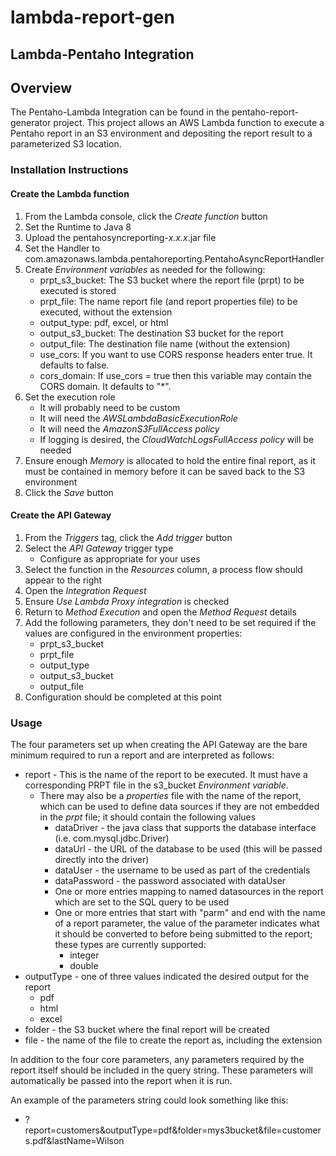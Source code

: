 # lambda-report-gen

## Lambda-Pentaho Integration
## Overview
The Pentaho-Lambda Integration can be found in the pentaho-report-generator project. This project allows an AWS Lambda function to execute a Pentaho report in an S3 environment and depositing the report result to a parameterized S3 location.
### Installation Instructions
#### Create the Lambda function
1. From the Lambda console, click the *Create function* button
1. Set the Runtime to Java 8
1. Upload the pentahosyncreporting-*x.x.x*.jar file
1. Set the Handler to com.amazonaws.lambda.pentahoreporting.PentahoAsyncReportHandler
1. Create *Environment variables* as needed for the following:
   - prpt_s3_bucket: The S3 bucket where the report file (prpt) to be executed is stored
   - prpt_file: The name report file (and report properties file) to be executed, without the extension
   - output_type: pdf, excel, or html
   - output_s3_bucket: The destination S3 bucket for the report
   - output_file: The destination file name (without the extension)
   - use_cors: If you want to use CORS response headers enter true.  It defaults to false.
   - cors_domain: If use_cors = true then this variable may contain the CORS domain.  It defaults to "*".
1. Set the execution role
   - It will probably need to be custom
   - It will need the *AWSLambdaBasicExecutionRole*
   - It will need the *AmazonS3FullAccess policy*
   - If logging is desired, the *CloudWatchLogsFullAccess policy* will be needed
1. Ensure enough *Memory* is allocated to hold the entire final report, as it must be contained in memory before it can be saved back to the S3 environment
1. Click the *Save* button

#### Create the API Gateway
1. From the *Triggers* tag, click the *Add trigger* button
1. Select the *API Gateway* trigger type
   - Configure as appropriate for your uses
1. Select the function in the *Resources* column, a process flow should appear to the right
1. Open the *Integration Request*
1. Ensure *Use Lambda Proxy integration* is checked
1. Return to *Method Execution* and open the *Method Request* details
1. Add the following parameters, they don't need to be set required if the values are configured in the environment properties:
   - prpt_s3_bucket
   - prpt_file
   - output_type
   - output_s3_bucket
   - output_file
1. Configuration should be completed at this point

### Usage
The four parameters set up when creating the API Gateway are the bare minimum required to run a report and are interpreted as follows:
* report - This is the name of the report to be executed. It must have a corresponding PRPT file in the s3_bucket *Environment variable*.
  * There may also be a *properties* file with the name of the report, which can be used to define data sources if they are not embedded in the *prpt* file; it should contain the following values
    * dataDriver - the java class that supports the database interface (i.e. com.mysql.jdbc.Driver)
    * dataUrl - the URL of the database to be used (this will be passed directly into the driver)
    * dataUser - the username to be used as part of the credentials
    * dataPassword - the password associated with dataUser
    * One or more entries mapping to named datasources in the report which are set to the SQL query to be used
	* One or more entries that start with "parm" and end with the name of a report parameter, the value of the parameter indicates what it should be converted to before being submitted to the report; these types are currently supported:
	  * integer
	  * double
* outputType - one of three values indicated the desired output for the report
  * pdf
  * html
  * excel
* folder - the S3 bucket where the final report will be created
* file - the name of the file to create the report as, including the extension

In addition to the four core parameters, any parameters required by the report itself should be included in the query string. These parameters will automatically be passed into the report when it is run.

An example of the parameters string could look something like this:
* ?report=customers&outputType=pdf&folder=mys3bucket&file=customers.pdf&lastName=Wilson